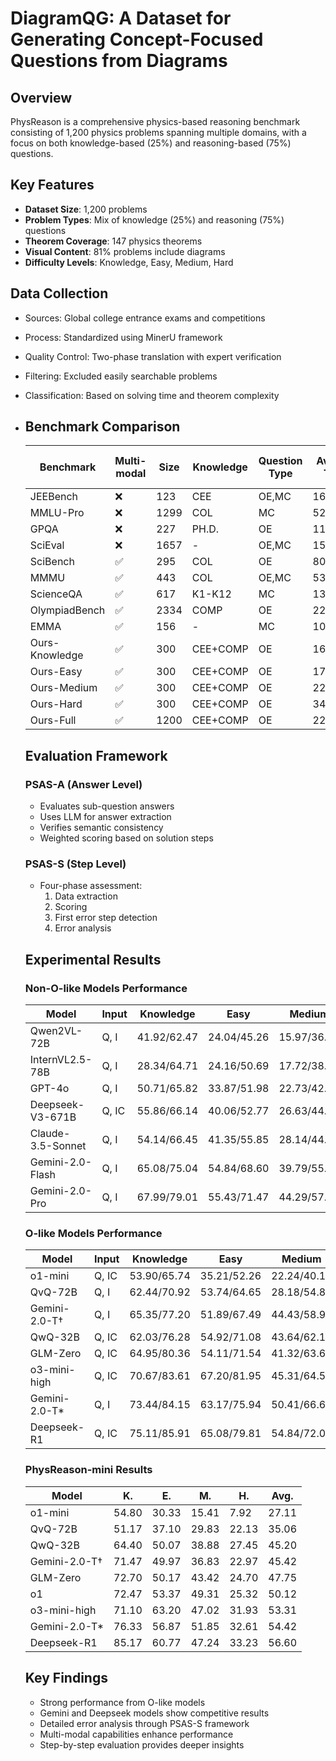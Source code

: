 # DiagramQG: A Dataset for Generating Concept-Focused Questions from Diagrams 
## Overview

PhysReason is a comprehensive physics-based reasoning benchmark consisting of 1,200 physics problems spanning multiple domains, with a focus on both knowledge-based (25%) and reasoning-based (75%) questions.

## Key Features

- **Dataset Size**: 1,200 problems
- **Problem Types**: Mix of knowledge (25%) and reasoning (75%) questions
- **Theorem Coverage**: 147 physics theorems
- **Visual Content**: 81% problems include diagrams
- **Difficulty Levels**: Knowledge, Easy, Medium, Hard

## Data Collection

- Sources: Global college entrance exams and competitions

- Process: Standardized using MinerU framework

- Quality Control: Two-phase translation with expert verification

- Filtering: Excluded easily searchable problems

- Classification: Based on solving time and theorem complexity

- ## Benchmark Comparison

  | Benchmark      | Multi-modal | Size | Knowledge | Question Type | Avg. T | Step-by-step | Avg. T | Avg. S |
  | -------------- | ----------- | ---- | --------- | ------------- | ------ | ------------ | ------ | ------ |
  | JEEBench       | ❌           | 123  | CEE       | OE,MC         | 169.7  | -            | -      | -      |
  | MMLU-Pro       | ❌           | 1299 | COL       | MC            | 52.1   | -            | -      | -      |
  | GPQA           | ❌           | 227  | PH.D.     | OE            | 111.4  | ❌            | 197.2  | 3.6    |
  | SciEval        | ❌           | 1657 | -         | OE,MC         | 154.5  | -            | -      | -      |
  | SciBench       | ✅           | 295  | COL       | OE            | 80.5   | ❌            | 315.9  | 2.8    |
  | MMMU           | ✅           | 443  | COL       | OE,MC         | 53.8   | -            | -      | -      |
  | ScienceQA      | ✅           | 617  | K1-K12    | MC            | 13.3   | ❌            | 63.0   | 2.4    |
  | OlympiadBench  | ✅           | 2334 | COMP      | OE            | 222.0  | ❌            | 199.8  | 3.7    |
  | EMMA           | ✅           | 156  | -         | MC            | 109.5  | -            | -      | -      |
  | Ours-Knowledge | ✅           | 300  | CEE+COMP  | OE            | 163.7  | ✅            | 196.5  | 3.3    |
  | Ours-Easy      | ✅           | 300  | CEE+COMP  | OE            | 171.2  | ✅            | 241.5  | 5.0    |
  | Ours-Medium    | ✅           | 300  | CEE+COMP  | OE            | 229.2  | ✅            | 391.3  | 8.4    |
  | Ours-Hard      | ✅           | 300  | CEE+COMP  | OE            | 340.9  | ✅            | 936.1  | 15.6   |
  | Ours-Full      | ✅           | 1200 | CEE+COMP  | OE            | 226.3  | ✅            | 441.3  | 8.1    |

  ## Evaluation Framework

  ### PSAS-A (Answer Level)

  - Evaluates sub-question answers
  - Uses LLM for answer extraction
  - Verifies semantic consistency
  - Weighted scoring based on solution steps

  ### PSAS-S (Step Level)

  - Four-phase assessment:
    1. Data extraction
    2. Scoring
    3. First error step detection
    4. Error analysis

  ## Experimental Results

  ### Non-O-like Models Performance

  | Model             | Input | Knowledge   | Easy        | Medium      | Hard        | Avg.        |
  | ----------------- | ----- | ----------- | ----------- | ----------- | ----------- | ----------- |
  | Qwen2VL-72B       | Q, I  | 41.92/62.47 | 24.04/45.26 | 15.97/36.13 | 4.83/24.23  | 16.96/42.88 |
  | InternVL2.5-78B   | Q, I  | 28.34/64.71 | 24.16/50.69 | 17.72/38.56 | 9.71/25.95  | 19.98/45.89 |
  | GPT-4o            | Q, I  | 50.71/65.82 | 33.87/51.98 | 22.73/42.36 | 11.03/24.71 | 29.58/47.23 |
  | Deepseek-V3-671B  | Q, IC | 55.86/66.14 | 40.06/52.77 | 26.63/44.02 | 13.73/26.87 | 34.07/48.42 |
  | Claude-3.5-Sonnet | Q, I  | 54.14/66.45 | 41.35/55.85 | 28.14/44.86 | 15.11/28.51 | 34.69/49.88 |
  | Gemini-2.0-Flash  | Q, I  | 65.08/75.04 | 54.84/68.60 | 39.79/55.67 | 21.99/38.39 | 45.20/60.40 |
  | Gemini-2.0-Pro    | Q, I  | 67.99/79.01 | 55.43/71.47 | 44.29/57.74 | 23.81/42.66 | 47.88/62.74 |

  ### O-like Models Performance

  | Model         | Input | Knowledge   | Easy        | Medium      | Hard        | Avg.        |
  | ------------- | ----- | ----------- | ----------- | ----------- | ----------- | ----------- |
  | o1-mini       | Q, IC | 53.90/65.74 | 35.21/52.26 | 22.24/40.19 | 10.61/26.80 | 30.49/47.18 |
  | QvQ-72B       | Q, I  | 62.44/70.92 | 53.74/64.65 | 28.18/54.88 | 14.30/36.47 | 32.67/57.66 |
  | Gemini-2.0-T† | Q, I  | 65.35/77.20 | 51.89/67.49 | 44.43/58.95 | 27.14/45.48 | 47.20/63.07 |
  | QwQ-32B       | Q, IC | 62.03/76.28 | 54.92/71.08 | 43.64/62.14 | 22.99/42.19 | 45.89/63.87 |
  | GLM-Zero      | Q, IC | 64.95/80.36 | 54.11/71.54 | 41.32/63.67 | 23.04/47.46 | 46.52/65.76 |
  | o3-mini-high  | Q, IC | 70.67/83.61 | 67.20/81.95 | 45.31/64.57 | 30.12/47.23 | 53.32/69.34 |
  | Gemini-2.0-T* | Q, I  | 73.44/84.15 | 63.17/75.94 | 50.41/66.60 | 31.90/48.47 | 54.73/69.73 |
  | Deepseek-R1   | Q, IC | 75.11/85.91 | 65.08/79.81 | 54.84/72.02 | 31.95/51.50 | 56.75/73.26 |

  ### PhysReason-mini Results

  | Model         | K.    | E.    | M.    | H.    | Avg.  |
  | ------------- | ----- | ----- | ----- | ----- | ----- |
  | o1-mini       | 54.80 | 30.33 | 15.41 | 7.92  | 27.11 |
  | QvQ-72B       | 51.17 | 37.10 | 29.83 | 22.13 | 35.06 |
  | QwQ-32B       | 64.40 | 50.07 | 38.88 | 27.45 | 45.20 |
  | Gemini-2.0-T† | 71.47 | 49.97 | 36.83 | 22.97 | 45.42 |
  | GLM-Zero      | 72.70 | 50.17 | 43.42 | 24.70 | 47.75 |
  | o1            | 72.47 | 53.37 | 49.31 | 25.32 | 50.12 |
  | o3-mini-high  | 71.10 | 63.20 | 47.02 | 31.93 | 53.31 |
  | Gemini-2.0-T* | 76.33 | 56.87 | 51.85 | 32.61 | 54.42 |
  | Deepseek-R1   | 85.17 | 60.77 | 47.24 | 33.23 | 56.60 |

  ## Key Findings

  - Strong performance from O-like models
  - Gemini and Deepseek models show competitive results
  - Detailed error analysis through PSAS-S framework
  - Multi-modal capabilities enhance performance
  - Step-by-step evaluation provides deeper insights